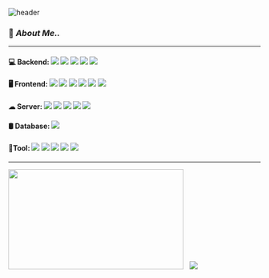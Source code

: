 
![header](https://capsule-render.vercel.app/api?type=venom&color=568A35&height=250&section=header&text=Hello!-nl-This%20is%20Chon's%20GitHub☘&&fontColor=BFDE9B&fontSize=50&fontAlign=50)

### 🌱 ***About Me..***
---

#### 💻 Backend: <img src="https://img.shields.io/badge/Java-007396?style=flat&logo=java&logoColor=white" /> <img src="https://img.shields.io/badge/Springboot-6DB33F?style=flat&logo=springboot&logoColor=white"/> <img src="https://img.shields.io/badge/SpringFramework-6DB33F?style=flat&logo=spring&logoColohite&logoColor=white"/> <img src="https://img.shields.io/badge/JPA-34567C?style=flat&logo=jpa&logoColor=white"/> <img src="https://img.shields.io/badge/MyBatis-D24939?style=flat&logo=mybatis&logoColor=white"/>

#### 🖥 Frontend: <img src="https://img.shields.io/badge/React-61DAFB?style=flat&logo=react&logoColor=white" /> <img src="https://img.shields.io/badge/Javascript-F7DF1E?style=flat&logo=javascript&logoColor=white" /> <img src="https://img.shields.io/badge/jQuery-0769AD?style=flat&logo=jquery&logoColor=white" /> <img src="https://img.shields.io/badge/JSTL-007396?style=flat&logo=jstl&logoColor=white" /> <img src="https://img.shields.io/badge/HTML5-E34F26?style=flat&logo=html5&logoColor=white" /> <img src="https://img.shields.io/badge/CSS-663399?style=flat&logo=css&logoColor=white" />

#### ☁ Server: <img src="https://img.shields.io/badge/AWS-232F3E?style=flat&logo=amazonwebservices&logoColor=white" /> <img src="https://img.shields.io/badge/Docker-2496ED?style=flat&logo=docker&logoColor=white" /> <img src="https://img.shields.io/badge/Jenkins-D24939?style=flat&logo=jenkins&logoColor=white" /> <img src="https://img.shields.io/badge/Nginx-009639?style=flat&logo=nginx&logoColor=white"/>  <img src="https://img.shields.io/badge/Apache Tomcat-F8DC75?style=flat&logo=apachetomcat&logoColor=black"/> 

#### 🛢 Database: <img src="https://img.shields.io/badge/Oracle-D24939?style=flat&logo=oracle&logoColor=white"/>

#### 🔧Tool: <img src="https://img.shields.io/badge/Git-F05032?style=flat&logo=git&logoColor=white"/> <img src="https://img.shields.io/badge/GitHub-181717?style=flat&logo=github&logoColor=white"/> <img src="https://img.shields.io/badge/IntelliJ IDEA-000000?style=flat&logo=intellijidea&logoColor=white"/> <img src="https://img.shields.io/badge/Eclipse IDE-2C2255?style=flat&logo=eclipseide&logoColor=white"/> <img src="https://img.shields.io/badge/VS Code-2F80ED?style=flat&logo=vscode&logoColor=white"/>

---

<img src="https://raw.githubusercontent.com/Park-choeun/github-stats-transparent/output/generated/languages.svg" width="350" height="200">&nbsp;&nbsp;&nbsp;<img src="https://github-readme-stats.vercel.app/api?username=Park-choeun&show_icons=true&theme=dark">





